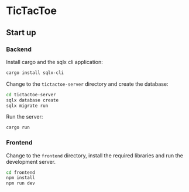 # TicTacToe

## Start up

### Backend

Install cargo and the sqlx cli application:

```sh
cargo install sqlx-cli
```

Change to the `tictactoe-server` directory and create the database:

```sh
cd tictactoe-server
sqlx database create
sqlx migrate run
```

Run the server:

```sh
cargo run
```

### Frontend

Change to the `frontend` directory, install the required libraries and run the development server.

```sh
cd frontend
npm install
npm run dev
```

